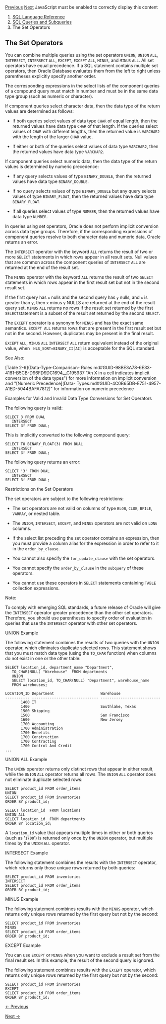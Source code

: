 [Previous](Hierarchical-Queries.md) [Next](Sorting-Query-Results.md)
JavaScript must be enabled to correctly display this content

  1. [SQL Language Reference ](index.md)
  2. [ SQL Queries and Subqueries](SQL-Queries-and-Subqueries.md)
  3. The Set Operators

## The Set Operators

You can combine multiple queries using the set operators `UNION`, `UNION`
`ALL`, `INTERSECT`, `INTERSECT` `ALL`, `EXCEPT`, `EXCEPT` `ALL`, `MINUS`, and
`MINUS` `ALL`. All set operators have equal precedence. If a SQL statement
contains multiple set operators, then Oracle Database evaluates them from the
left to right unless parentheses explicitly specify another order.

The corresponding expressions in the select lists of the component queries of
a compound query must match in number and must be in the same data type group
(such as numeric or character).

If component queries select character data, then the data type of the return
values are determined as follows:

  * If both queries select values of data type `CHAR` of equal length, then the returned values have data type `CHAR` of that length. If the queries select values of `CHAR` with different lengths, then the returned value is `VARCHAR2` with the length of the larger `CHAR` value. 

  * If either or both of the queries select values of data type `VARCHAR2`, then the returned values have data type `VARCHAR2`. 

If component queries select numeric data, then the data type of the return
values is determined by numeric precedence:

  * If any query selects values of type `BINARY_DOUBLE`, then the returned values have data type `BINARY_DOUBLE`. 

  * If no query selects values of type `BINARY_DOUBLE` but any query selects values of type `BINARY_FLOAT`, then the returned values have data type `BINARY_FLOAT`. 

  * If all queries select values of type `NUMBER`, then the returned values have data type `NUMBER`. 

In queries using set operators, Oracle does not perform implicit conversion
across data type groups. Therefore, if the corresponding expressions of
component queries resolve to both character data and numeric data, Oracle
returns an error.

The `INTERSECT` operator with the keyword `ALL` returns the result of two or
more `SELECT` statements in which rows appear in all result sets. Null values
that are common across the component queries of `INTERSECT` `ALL` are returned
at the end of the result set.

The `MINUS` operator with the keyword `ALL` returns the result of two `SELECT`
statements in which rows appear in the first result set but not in the second
result set.

If the first query has `x` nulls and the second query has `y` nulls, and `x`
is greater than `y`, then `x` minus `y` NULLS are returned at the end of the
result query set. `MINUS` `ALL` returns no rows if the result set returned by
the first `SELECT`statement is a subset of the result set returned by the
second `SELECT`.

The `EXCEPT` operator is a synonym for `MINUS` and has the exact same
semantics. `EXCEPT ALL` returns rows that are present in the first result set
but not in the second. However, duplicates may be present in the final result.

`EXCEPT` `ALL`, `MINUS` `ALL` `INTERSECT` `ALL` return equivalent instead of
the original value, when ` NLS_SORT=BINARY_CI[AI]` is acceptable for the SQL
standard.

See Also:

[Table 2-9](Data-Type-Comparison-
Rules.md#GUID-98BE3A78-6E33-4181-B5CB-D96FD9DC1694__G195937 "An X in a cell
indicates implicit conversion of the data types") for more information on
implicit conversion and "[Numeric Precedence](Data-
Types.md#GUID-4C0B65DB-E751-4957-A1ED-5044BAFA7812)" for information on
numeric precedence

Examples for Valid and Invalid Data Type Conversions for Set Operators

The following query is valid:

    
    
    SELECT 3 FROM DUAL
       INTERSECT
    SELECT 3f FROM DUAL;
    

This is implicitly converted to the following compound query:

    
    
    SELECT TO_BINARY_FLOAT(3) FROM DUAL
       INTERSECT
    SELECT 3f FROM DUAL;
    

The following query returns an error:

    
    
    SELECT '3' FROM DUAL
       INTERSECT
    SELECT 3f FROM DUAL;

Restrictions on the Set Operators

The set operators are subject to the following restrictions:

  * The set operators are not valid on columns of type `BLOB`, `CLOB`, `BFILE`, `VARRAY`, or nested table. 

  * The `UNION`, `INTERSECT`, `EXCEPT`, and `MINUS` operators are not valid on `LONG` columns. 

  * If the select list preceding the set operator contains an expression, then you must provide a column alias for the expression in order to refer to it in the `order_by_clause`. 

  * You cannot also specify the `for_update_clause` with the set operators. 

  * You cannot specify the `order_by_clause` in the `subquery` of these operators. 

  * You cannot use these operators in `SELECT` statements containing `TABLE` collection expressions. 

Note:

To comply with emerging SQL standards, a future release of Oracle will give
the `INTERSECT` operator greater precedence than the other set operators.
Therefore, you should use parentheses to specify order of evaluation in
queries that use the `INTERSECT` operator with other set operators.

UNION Example

The following statement combines the results of two queries with the `UNION`
operator, which eliminates duplicate selected rows. This statement shows that
you must match data type (using the `TO_CHAR` function) when columns do not
exist in one or the other table:

    
    
    SELECT location_id, department_name "Department", 
       TO_CHAR(NULL) "Warehouse"  FROM departments
       UNION
       SELECT location_id, TO_CHAR(NULL) "Department", warehouse_name 
       FROM warehouses;
    
    LOCATION_ID Department                     Warehouse
    ----------- ------------------------------ ---------------------------
           1400 IT
           1400                                Southlake, Texas
           1500 Shipping
           1500                                San Francisco
           1600                                New Jersey
           1700 Accounting
           1700 Administration
           1700 Benefits
           1700 Construction
           1700 Contracting
           1700 Control And Credit
    ...

UNION ALL Example

The `UNION` operator returns only distinct rows that appear in either result,
while the `UNION` `ALL` operator returns all rows. The `UNION` `ALL` operator
does not eliminate duplicate selected rows:

    
    
    SELECT product_id FROM order_items
    UNION
    SELECT product_id FROM inventories
    ORDER BY product_id;
    
    SELECT location_id  FROM locations 
    UNION ALL 
    SELECT location_id  FROM departments
    ORDER BY location_id;
    

A `location_id` value that appears multiple times in either or both queries
(such as '`1700`') is returned only once by the `UNION` operator, but multiple
times by the `UNION` `ALL` operator.

INTERSECT Example

The following statement combines the results with the `INTERSECT` operator,
which returns only those unique rows returned by both queries:

    
    
    SELECT product_id FROM inventories
    INTERSECT
    SELECT product_id FROM order_items
    ORDER BY product_id;

MINUS Example

The following statement combines results with the `MINUS` operator, which
returns only unique rows returned by the first query but not by the second:

    
    
    SELECT product_id FROM inventories
    MINUS
    SELECT product_id FROM order_items
    ORDER BY product_id;

EXCEPT Example

You can use `EXCEPT` or `MINUS` when you want to exclude a result set from the
final result set. In this example, the result of the second query is ignored.

The following statement combines results with the `EXCEPT` operator, which
returns only unique rows returned by the first query but not by the second:

    
    
    SELECT product_id FROM inventories
    EXCEPT
    SELECT product_id FROM order_items
    ORDER BY product_id;


[← Previous](Hierarchical-Queries.md)

[Next →](Sorting-Query-Results.md)

